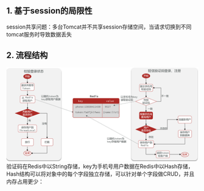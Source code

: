 ## 1. 基于session的局限性
session共享问题：多台Tomcat并不共享session存储空间，当请求切换到不同tomcat服务时导致数据丢失

## 2. 流程结构
![输入图片说明](/imgs/2025-03-31/kQhsEuuuAoex1u7m.png)
验证码在Redis中以String存储，key为手机号用户数据在Redis中以Hash存储，Hash结构可以将对象中的每个字段独立存储，可以针对单个字段做CRUD，并且内存占用更少：
<!--stackedit_data:
eyJoaXN0b3J5IjpbLTg3MjY4MjQ5MV19
-->